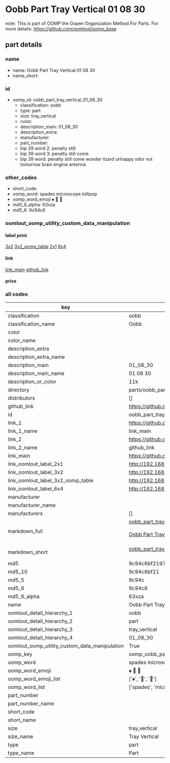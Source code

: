 # Oobb Part Tray Vertical 01 08 30  

note: This is part of OOMP the Oopen Organization Method For Parts. For more details: https://github.com/oomlout/oomp_base

##  part details





### name
* name: Oobb Part Tray Vertical 01 08 30
* name_short: 
### id
* oomp_id: oobb_part_tray_vertical_01_08_30
  * classification: oobb
  * type: part
  * size: tray_vertical
  * color: 
  * description_main: 01_08_30
  * description_extra: 
  * manufacturer: 
  * part_number: 
  * bip 39 word 2: penalty still
  * bip 39 word 3: penalty still come
  * bip 39 word: penalty still come wonder lizard unhappy odor nut tomorrow brain engine antenna

### other_codes
* short_code: 
* oomp_word: spades microscope lollipop
* oomp_word_emoji :spades: :microscope: :lollipop:
* md5_6_alpha: 63xza
* md5_6: 9c94c6






### oomlout_oomp_utility_custom_data_manipulation
#### label print
[3x2](http://192.168.1.245:1112/?label=oomp%2063xza)
[3x2_oomp_table](http://192.168.1.107:1112/?label=oomp%2063xza)
[2x1](http://192.168.1.242:1112/?label=oomp%2063xza)
[6x4](http://192.168.1.55:1112/?label=oomp%2063xza)    

#### link

[link_main](https://github.com/oomlout/oomlout_oomp_current_version_messy/tree/main/parts/oobb_part_tray_vertical_01_08_30) [github_link](https://github.com/oomlout/oomlout_oomp_part_src/tree/main/parts/oobb_part_tray_vertical_01_08_30)                             

#### price







### all codes 
| key | value |  
| --- | --- |  
| classification | oobb |  
| classification_name | Oobb |  
| color |  |  
| color_name |  |  
| description_extra |  |  
| description_extra_name |  |  
| description_main | 01_08_30 |  
| description_main_name | 01 08 30 |  
| description_or_color | 11k |  
| directory | parts/oobb_part_tray_vertical_01_08_30 |  
| distributors | [] |  
| github_link | https://github.com/oomlout/oomlout_oomp_part_src/tree/main/parts/oobb_part_tray_vertical_01_08_30 |  
| id | oobb_part_tray_vertical_01_08_30 |  
| link_1 | https://github.com/oomlout/oomlout_oomp_current_version_messy/tree/main/parts/oobb_part_tray_vertical_01_08_30 |  
| link_1_name | link_main |  
| link_2 | https://github.com/oomlout/oomlout_oomp_part_src/tree/main/parts/oobb_part_tray_vertical_01_08_30 |  
| link_2_name | github_link |  
| link_main | https://github.com/oomlout/oomlout_oomp_current_version_messy/tree/main/parts/oobb_part_tray_vertical_01_08_30 |  
| link_oomlout_label_2x1 | http://192.168.1.242:1112/?label=oomp%2063xza |  
| link_oomlout_label_3x2 | http://192.168.1.245:1112/?label=oomp%2063xza |  
| link_oomlout_label_3x2_oomp_table | http://192.168.1.107:1112/?label=oomp%2063xza |  
| link_oomlout_label_6x4 | http://192.168.1.55:1112/?label=oomp%2063xza |  
| manufacturer |  |  
| manufacturer_name |  |  
| manufacturers | [] |  
| markdown_full | [oobb_part_tray_vertical_01_08_30](https://github.com/oomlout/oomlout_oomp_current_version_messy/tree/main/parts/oobb_part_tray_vertical_01_08_30)<br>[](https://github.com/oomlout/oomlout_oomp_current_version_messy/tree/main/parts/oobb_part_tray_vertical_01_08_30)<br>[Oobb Part Tray Vertical 01 08 30](https://github.com/oomlout/oomlout_oomp_current_version_messy/tree/main/parts/oobb_part_tray_vertical_01_08_30)<br><br> |  
| markdown_short | [oobb_part_tray_vertical_01_08_30](https://github.com/oomlout/oomlout_oomp_current_version_messy/tree/main/parts/oobb_part_tray_vertical_01_08_30)<br><br> |  
| md5 | 9c94c6bf2197b327b5416fd05c357514 |  
| md5_10 | 9c94c6bf21 |  
| md5_5 | 9c94c |  
| md5_6 | 9c94c6 |  
| md5_6_alpha | 63xza |  
| name | Oobb Part Tray Vertical 01 08 30 |  
| oomlout_detail_hierarchy_1 | oobb |  
| oomlout_detail_hierarchy_2 | part |  
| oomlout_detail_hierarchy_3 | tray_vertical |  
| oomlout_detail_hierarchy_4 | 01_08_30 |  
| oomlout_oomp_utility_custom_data_manipulation | True |  
| oomp_key | oomp_oobb_part_tray_vertical_01_08_30 |  
| oomp_word | spades microscope lollipop |  
| oomp_word_emoji | :spades: :microscope: :lollipop: |  
| oomp_word_emoji_list | [':spades:', ':microscope:', ':lollipop:'] |  
| oomp_word_list | ['spades', 'microscope', 'lollipop'] |  
| part_number |  |  
| part_number_name |  |  
| short_code |  |  
| short_name |  |  
| size | tray_vertical |  
| size_name | Tray Vertical |  
| type | part |  
| type_name | Part |  
